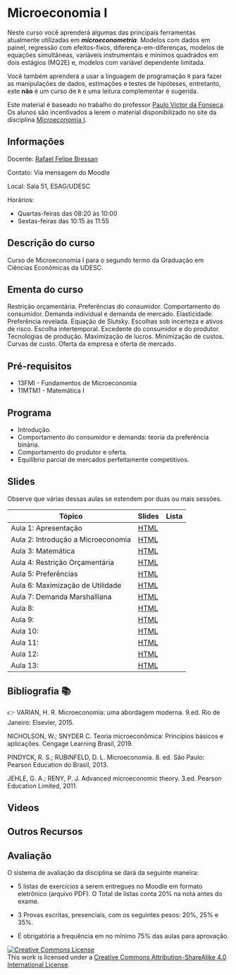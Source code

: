# Microeconomia I

Neste curso você aprenderá algumas das principais ferramentas atualmente utilizadas em ***microeconometria***. Modelos com dados em painel, regressão com efeitos-fixos, diferença-em-diferenças, modelos de equações simultâneas, variáveis instrumentais e mínimos quadrados em dois estágios (MQ2E) e, modelos com variável dependente limitada.
 
Você também aprenderá a usar a linguagem de programação `R` para fazer as manipulações de dados, estimações e testes de hipóteses, entretanto, este **não** é um curso de `R` e uma leitura complementar é sugerida. 

Este material é baseado no trabalho do professor [Paulo Victor da Fonseca](https://pvfonseca.github.io). Os alunos são incentivados a lerem o material disponibilizado no site da disciplina [Microeconomia I](https://pvfonseca.github.io/teaching/micro/).


## Informações

Docente: <a href="https://rafaelbressan.netlify.app"> Rafael Felipe Bressan </a>

Contato: Via mensagem do Moodle

Local: Sala 51, ESAG/UDESC

Horários:

* Quartas-feiras das 08:20 às 10:00
* Sextas-feiras das 10:15 às 11:55
 
## Descrição do curso

Curso de Microeconomia I para o segundo termo da Graduação em Ciências Econômicas da UDESC.

## Ementa do curso

Restrição orçamentária. Preferências do consumidor. Comportamento do consumidor. Demanda individual e demanda de mercado. Elasticidade. Preferência revelada. Equação de Slutsky. Escolhas sob incerteza e ativos de risco. Escolha intertemporal. Excedente do consumidor e do produtor. Tecnologias de produção. Maximização de lucros. Minimização de custos. Curvas de custo. Oferta da empresa e oferta de mercado.</p>

## Pré-requisitos

* 13FMI - Fundamentos de Microeconomia
* 11MTM1 - Matemática I

## Programa

* Introdução.
* Comportamento do consumidor e demanda: teoria da preferência binária.
* Comportamento do produtor e oferta.
* Equilíbrio parcial de mercados perfeitamente competitivos.

## Slides

Observe que várias dessas aulas se estendem por duas ou mais sessões.

| Tópico                                                   | Slides                                                                                                              | Lista                                                                                                   |
|----------------------------------------------------------|---------------------------------------------------------------------------------------------------------------------|---------------------------------------------------------------------------------------------------------|
| Aula 1: Apresentação | [HTML](https://raw.githack.com/rfbressan/micro1/master/src/slides/Aula01.html)   | |
| Aula 2: Introdução a Microeconomia | [HTML](https://raw.githack.com/rfbressan/micro1/master/src/slides/Aula02-Introducao.html) | |
| Aula 3: Matemática | [HTML](https://raw.githack.com/rfbressan/micro1/master/src/slides/Aula03-matematica.html) | |
| Aula 4: Restrição Orçamentária | [HTML](https://raw.githack.com/rfbressan/micro1/master/src/slides/Aula04-RestricaoOrcamentaria.html) | |
| Aula 5: Preferências | [HTML](https://raw.githack.com/rfbressan/micro1/master/src/slides/Aula05-Preferencias.html) | |
| Aula 6: Maximização de Utilidade | [HTML](https://raw.githack.com/rfbressan/micro1/master/src/slides/Aula06-maximizacao-utilidade.html) | |
| Aula 7: Demanda Marshalliana | [HTML](https://raw.githack.com/rfbressan/micro1/master/src/slides/Aula07-demanda-marshalliana.html) | |
| Aula 8:  | [HTML](https://raw.githack.com/rfbressan/micro1/master/src/slides/Aula08-.html) | |
| Aula 9:  | [HTML](https://raw.githack.com/rfbressan/micro1/master/src/slides/Aula09-.html) | |
| Aula 10:  | [HTML](https://raw.githack.com/rfbressan/micro1/master/src/slides/Aula10-.html) | |
| Aula 11:  | [HTML](https://raw.githack.com/rfbressan/micro1/master/src/slides/Aula11-.html) | |
| Aula 12:  | [HTML](https://raw.githack.com/rfbressan/micro1/master/src/slides/Aula12-.html) | |
| Aula 13:  | [HTML](https://raw.githack.com/rfbressan/micro1/master/src/slides/Aula13-.html) | |


## Bibliografia :books:

👉 VARIAN, H. R. Microeconomia: uma abordagem moderna. 9.ed. Rio de Janeiro: Elsevier, 2015.

NICHOLSON, W.; SNYDER C. Teoria microeconômica: Princípios básicos e aplicações. Cengage Learning Brasil, 2019.

PINDYCK, R. S.; RUBINFELD, D. L. Microeconomia. 8. ed. São Paulo: Pearson Education do Brasil, 2013.

JEHLE, G. A.; RENY, P. J. Advanced microeconomic theory. 3.ed. Pearson Education Limited, 2011.



## Videos



## Outros Recursos



## Avaliação

O sistema de avaliação da disciplina se dará da seguinte maneira:

- 5 listas de exercícios a serem entregues no Moodle em formato eletrônico (arquivo PDF). O Total de listas conta 20% na nota antes do exame.

- 3 Provas escritas, presenciais, com os seguintes pesos: 20%, 25% e 35%.

- É obrigatória a frequência em no mínimo 75% das aulas para aprovação.



<a rel="license" href="http://creativecommons.org/licenses/by-sa/4.0/"><img alt="Creative Commons License" style="border-width:0" src="https://i.creativecommons.org/l/by-sa/4.0/88x31.png" /></a><br />This work is licensed under a <a rel="license" href="http://creativecommons.org/licenses/by-sa/4.0/">Creative Commons Attribution-ShareAlike 4.0 International License</a>.

